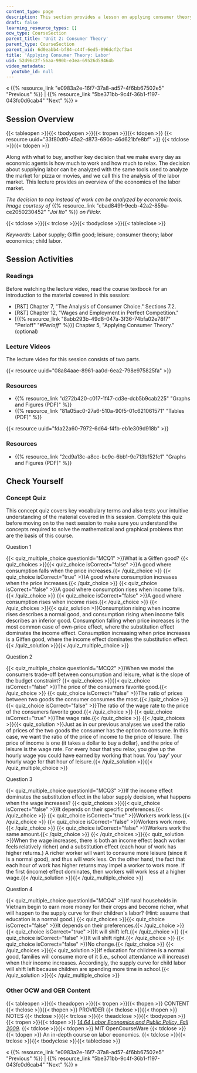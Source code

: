 ```yaml
---
content_type: page
description: This section provides a lesson on applying consumer theory.
draft: false
learning_resource_types: []
ocw_type: CourseSection
parent_title: 'Unit 2: Consumer Theory'
parent_type: CourseSection
parent_uid: 6d0eabb4-bf84-c44f-6ed5-096dcf2cf3a4
title: 'Applying Consumer Theory: Labor'
uid: 52d96c2f-56aa-990b-e3ea-69526d59464b
video_metadata:
  youtube_id: null
---
```

« {{% resource_link "e0983a2e-16f7-37a8-ad57-4f6bb67502e5" "Previous" %}} | {{% resource_link "5be371bb-9c4f-36b1-f197-043fc0d6cab4" "Next" %}} »

## Session Overview

{{< tableopen >}}{{< tbodyopen >}}{{< tropen >}}{{< tdopen >}}
{{< resource uuid="33f80df0-45a2-d873-690c-46d621bfe8bf" >}}
{{< tdclose >}}{{< tdopen >}}

Along with what to buy, another key decision that we make every day as economic agents is how much to work and how much to relax. The decision about supplying labor can be analyzed with the same tools used to analyze the market for pizza or movies, and we call this the analysis of the labor market. This lecture provides an overview of the economics of the labor market.

*The decision to nap instead of work can be analyzed by economic tools. Image courtesy of* {{% resource_link "cbad8491-9ecb-42a2-859a-ce2050230452" "*Joi Ito*" %}} *on Flickr.*

{{< tdclose >}}{{< trclose >}}{{< tbodyclose >}}{{< tableclose >}}

*Keywords*: Labor supply; Giffin good; leisure; consumer theory; labor economics; child labor.

## Session Activities

### Readings

Before watching the lecture video, read the course textbook for an introduction to the material covered in this session:

- \[R&T\] Chapter 7, "The Analysis of Consumer Choice." Sections 7.2.
- \[R&T\] Chapter 12, "Wages and Employment in Perfect Competition."
- \[{{% resource_link "8abb293b-49d8-047a-3f36-74bfa02e78f7" "Perloff" "#_Perloff_" %}}\] Chapter 5, "Applying Consumer Theory." (optional)

### Lecture Videos

The lecture video for this session consists of two parts.

{{< resource uuid="08a84aae-8961-aa0d-6ea2-798e975825fa" >}}

### Resources

- {{% resource_link "d272b420-c017-1f47-cd3e-dcb5b9cab225" "Graphs and Figures (PDF)" %}}
- {{% resource_link "81a05ac0-27a6-510a-90f5-01c621061571" "Tables (PDF)" %}}

{{< resource uuid="fda22a60-7972-6d64-f4fb-eb1e309d918b" >}}

### Resources

- {{% resource_link "2cd9a13c-a8cc-bc9c-6bb1-9c713bf52fc1" "Graphs and Figures (PDF)" %}}

## Check Yourself

### Concept Quiz

This concept quiz covers key vocabulary terms and also tests your intuitive understanding of the material covered in this session. Complete this quiz before moving on to the next session to make sure you understand the concepts required to solve the mathematical and graphical problems that are the basis of this course.

Question 1

{{< quiz_multiple_choice questionId="MCQ1" >}}What is a Giffen good? {{< quiz_choices >}}{{< quiz_choice isCorrect="false" >}}A good where consumption falls when the price increases.{{< /quiz_choice >}} {{< quiz_choice isCorrect="true" >}}A good where consumption increases when the price increases.{{< /quiz_choice >}} {{< quiz_choice isCorrect="false" >}}A good where consumption rises when income falls.{{< /quiz_choice >}} {{< quiz_choice isCorrect="false" >}}A good where consumption rises when income rises.{{< /quiz_choice >}} {{< /quiz_choices >}}{{< quiz_solution >}}Consumption rising when income rises describes a normal good, and consumption rising when income falls describes an inferior good. Consumption falling when price increases is the most common case of own-price effect, where the substitution effect dominates the income effect. Consumption increasing when price increases is a Giffen good, where the income effect dominates the substitution effect.{{< /quiz_solution >}}{{< /quiz_multiple_choice >}}

Question 2

{{< quiz_multiple_choice questionId="MCQ2" >}}When we model the consumers trade-off between consumption and leisure, what is the slope of the budget constraint? {{< quiz_choices >}}{{< quiz_choice isCorrect="false" >}}The price of the consumers favorite good.{{< /quiz_choice >}} {{< quiz_choice isCorrect="false" >}}The ratio of prices between two goods the consumer consumes the most.{{< /quiz_choice >}} {{< quiz_choice isCorrect="false" >}}The ratio of the wage rate to the price of the consumers favorite good.{{< /quiz_choice >}} {{< quiz_choice isCorrect="true" >}}The wage rate.{{< /quiz_choice >}} {{< /quiz_choices >}}{{< quiz_solution >}}Just as in our previous analyses we used the ratio of prices of the two goods the consumer has the option to consume. In this case, we want the ratio of the price of income to the price of leisure. The price of income is one (it takes a dollar to buy a dollar), and the price of leisure is the wage rate. For every hour that you relax, you give up the hourly wage you could have earned by working that hour. You 'pay' your hourly wage for that hour of leisure.{{< /quiz_solution >}}{{< /quiz_multiple_choice >}}

Question 3

{{< quiz_multiple_choice questionId="MCQ3" >}}If the income effect dominates the substitution effect in the labor supply decision, what happens when the wage increases? {{< quiz_choices >}}{{< quiz_choice isCorrect="false" >}}It depends on their specific preferences.{{< /quiz_choice >}} {{< quiz_choice isCorrect="true" >}}Workers work less.{{< /quiz_choice >}} {{< quiz_choice isCorrect="false" >}}Workers work more.{{< /quiz_choice >}} {{< quiz_choice isCorrect="false" >}}Workers work the same amount.{{< /quiz_choice >}} {{< /quiz_choices >}}{{< quiz_solution >}}When the wage increases, there is both an income effect (each worker feels relatively richer) and a substitution effect (each hour of work has higher returns.) A richer worker will want to consume more leisure (since it is a normal good), and thus will work less. On the other hand, the fact that each hour of work has higher returns may impel a worker to work more. If the first (income) effect dominates, then workers will work less at a higher wage.{{< /quiz_solution >}}{{< /quiz_multiple_choice >}}

Question 4

{{< quiz_multiple_choice questionId="MCQ4" >}}If rural households in Vietnam begin to earn more money for their crops and become richer, what will happen to the supply curve for their children's labor? (Hint: assume that education is a normal good.) {{< quiz_choices >}}{{< quiz_choice isCorrect="false" >}}It depends on their preferences.{{< /quiz_choice >}} {{< quiz_choice isCorrect="true" >}}It will shift left.{{< /quiz_choice >}} {{< quiz_choice isCorrect="false" >}}It will shift right.{{< /quiz_choice >}} {{< quiz_choice isCorrect="false" >}}No change.{{< /quiz_choice >}} {{< /quiz_choices >}}{{< quiz_solution >}}If education for children is a normal good, families will consume more of it (i.e., school attendance will increase) when their income increases. Accordingly, the supply curve for child labor will shift left because children are spending more time in school.{{< /quiz_solution >}}{{< /quiz_multiple_choice >}}

### Other OCW and OER Content

{{< tableopen >}}{{< theadopen >}}{{< tropen >}}{{< thopen >}}
CONTENT
{{< thclose >}}{{< thopen >}}
PROVIDER
{{< thclose >}}{{< thopen >}}
NOTES
{{< thclose >}}{{< trclose >}}{{< theadclose >}}{{< tbodyopen >}}{{< tropen >}}{{< tdopen >}}
[*14.64 Labor Economics and Public Policy, Fall 2009*](/courses/14-64-labor-economics-and-public-policy-fall-2009).
{{< tdclose >}}{{< tdopen >}}
MIT OpenCourseWare
{{< tdclose >}}{{< tdopen >}}
An in-depth course on labor economics.
{{< tdclose >}}{{< trclose >}}{{< tbodyclose >}}{{< tableclose >}}

« {{% resource_link "e0983a2e-16f7-37a8-ad57-4f6bb67502e5" "Previous" %}} | {{% resource_link "5be371bb-9c4f-36b1-f197-043fc0d6cab4" "Next" %}} »
